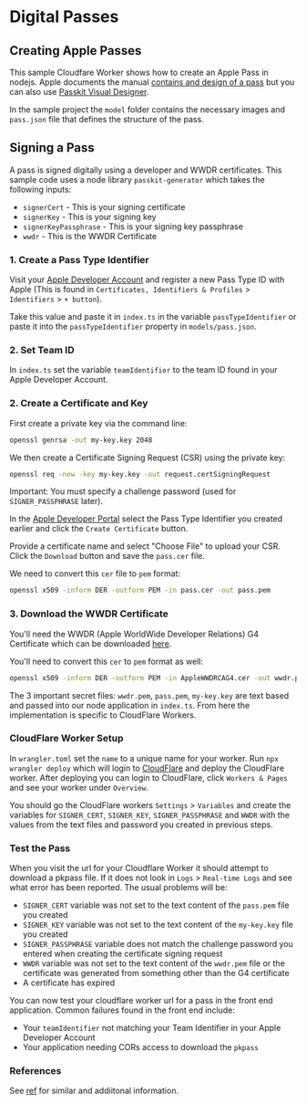 # Digital Passes

## Creating Apple Passes
This sample Cloudfare Worker shows how to create an Apple Pass in nodejs. Apple documents the manual [contains and design of a pass](https://developer.apple.com/documentation/walletpasses/creating_the_source_for_a_pass) but you can also use [Passkit Visual Designer](https://pkvd.app/).

In the sample project the `model` folder contains the necessary images and `pass.json` file that defines the structure of the pass.

## Signing a Pass
A pass is signed digitally using a developer and WWDR certificates.
This sample code uses a node library `passkit-generator` which takes the following inputs:
- `signerCert` - This is your signing certificate
- `signerKey` - This is your signing key
- `signerKeyPassphrase` - This is your signing key passphrase
- `wwdr` - This is the WWDR Certificate

### 1. Create a Pass Type Identifier
Visit your [Apple Developer Account](https://developer.apple.com/account/resources/identifiers/passTypeId/add/) and register a new Pass Type ID with Apple (This is found in `Certificates, Identifiers & Profiles` > `Identifiers` > `+ button`).

Take this value and paste it in `index.ts` in the variable `passTypeIdentifier` or paste it into the `passTypeIdentifier` property in `models/pass.json`.

### 2. Set Team ID
In `index.ts` set the variable `teamIdentifier` to the team ID found in your Apple Developer Account.

### 2. Create a Certificate and Key

First create a private key via the command line:
```bash
openssl genrsa -out my-key.key 2048
```

We then create a Certificate Signing Request (CSR) using the private key:
```bash
openssl req -new -key my-key.key -out request.certSigningRequest
```

Important: You must specify a challenge password (used for `SIGNER_PASSPHRASE` later).

In the [Apple Developer Portal](https://developer.apple.com/account/resources/identifiers/list/passTypeId) select the Pass Type Identifier you created earlier and click the `Create Certificate` button.

Provide a certificate name and select "Choose File" to upload your CSR.
Click the `Download` button and save the `pass.cer` file.

We need to convert this `cer` file to `pem` format:
```bash
openssl x509 -inform DER -outform PEM -in pass.cer -out pass.pem
```

### 3. Download the WWDR Certificate
You'll need the WWDR (Apple WorldWide Developer Relations) G4 Certificate which can be downloaded [here](https://www.apple.com/certificateauthority/).

You'll need to convert this `cer` to `pem` format as well:
```bash
openssl x509 -inform DER -outform PEM -in AppleWWDRCAG4.cer -out wwdr.pem
```

The 3 important secret files: `wwdr.pem`, `pass.pem`, `my-key.key` are text based and passed into our node application in `index.ts`. From here the implementation is specific to CloudFlare Workers.

### CloudFlare Worker Setup
In `wrangler.toml` set the `name` to a unique name for your worker.
Run `npx wrangler deploy` which will login to [CloudFlare](https://www.cloudflare.com/) and deploy the CloudFlare worker. After deploying you can login to CloudFlare, click `Workers & Pages` and see your worker under `Overview`.

You should go the CloudFlare workers `Settings` > `Variables` and create the variables for `SIGNER_CERT`, `SIGNER_KEY`, `SIGNER_PASSPHRASE` and `WWDR` with the values from the text files and password you created in previous steps.

### Test the Pass
When you visit the url for your Cloudflare Worker it should attempt to download a pkpass file. If it does not look in `Logs` > `Real-time Logs` and see what error has been reported. The usual problems will be:
- `SIGNER_CERT` variable was not set to the text content of the `pass.pem` file you created
- `SIGNER_KEY` variable was not set to the text content of the `my-key.key` file you created
- `SIGNER_PASSPHRASE` variable does not match the challenge password you entered when creating the certificate signing request
- `WWDR` variable was not set to the text content of the `wwdr.pem` file or the certificate was generated from something other than the G4 certificate
- A certificate has expired

You can now test your cloudflare worker url for a pass in the front end application. Common failures found in the front end include:
- Your `teamIdentifier` not matching your Team Identifier in your Apple Developer Account
- Your application needing CORs access to download the `pkpass`

### References
See [ref](https://github.com/alexandercerutti/passkit-generator/tree/master/examples/cloudflare-worker) for similar  and addiitonal information.
